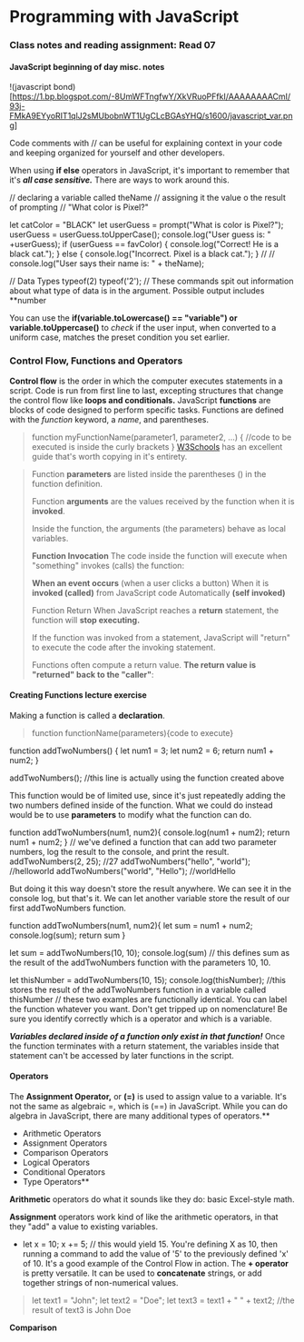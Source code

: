# Programming with JavaScript

### Class notes and reading assignment: Read 07

#### JavaScript beginning of day misc. notes
!(javascript bond)[https://1.bp.blogspot.com/-8UmWFTngfwY/XkVRuoPFfkI/AAAAAAAACmI/93j-FMkA9EYyoRIT1qlJ2sMUbobnWT1UgCLcBGAsYHQ/s1600/javascript_var.png]

Code comments with // can be useful for explaining context in your code and keeping organized for yourself and other developers.

When using **if else** operators in JavaScript, it's important to remember that it's ***all case sensitive.***  There are ways to work around this.

// declaring a variable called theName
// assigning it the value o the result of prompting
// "What color is Pixel?"

let catColor = "BLACK"
let userGuess = prompt("What is color is Pixel?");
userGuess = userGuess.toUpperCase();
console.log("User guess is: " +userGuess);
if (userGuess == favColor) {
console.log("Correct! He is a black cat.");
} else {
  console.log("Incorrect. Pixel is a black cat.");
  }
//
// console.log("User says their name is: " + theName);

// Data Types
typeof(2)
typeof('2');
// These commands spit out information about what type of data is in the argument.  Possible output includes **number

You can use the **if(variable.toLowercase() == "variable") or variable.toUppercase()** to *check* if the user input, when converted to a uniform case, matches the preset condition you set earlier.

### Control Flow, Functions and Operators

**Control flow** is the order in which the computer executes statements in a script.  Code is run from first line to last, excepting structures that change the control flow like **loops and conditionals.**
JavaScript **functions** are blocks of code designed to perform specific tasks.  Functions are defined with the *function* keyword, a *name*, and parentheses.
> function myFunctionName(parameter1, parameter2, ...) {
>  //code to be executed is inside the curly brackets
>  }
[W3Schools](https://www.w3schools.com/js/js_functions.asp) has an excellent guide that's worth copying in it's entirety.

>Function **parameters** are listed inside the parentheses () in the function definition.
>
>Function **arguments** are the values received by the function when it is **invoked**.
>
>Inside the function, the arguments (the parameters) behave as local variables.
>
>**Function Invocation**
>The code inside the function will execute when "something" invokes (calls) the function:
>
>**When an event occurs** (when a user clicks a button)
>When it is **invoked (called)** from JavaScript code
>Automatically **(self invoked)**
>
>Function Return
>When JavaScript reaches a **return** statement, the function will **stop executing.**
>
>If the function was invoked from a statement, JavaScript will "return" to execute the code after the invoking statement.
>
>Functions often compute a return value. **The return value is "returned" back to the "caller"**:

#### Creating Functions lecture exercise
Making a function is called a **declaration**.
> function functionName(parameters){code to execute}

function addTwoNumbers() {
  let num1 = 3;
  let num2 = 6;
  return num1 + num2;
  }
  
  addTwoNumbers();    //this line is actually using the function created above
  
This function would be of limited use, since it's just repeatedly adding the two numbers defined inside of the function.  What we could do instead would be to use **parameters** to modify what the function can do.

function addTwoNumbers(num1, num2){
  console.log(num1 + num2);
  return num1 + num2;
  }
  // we've defined a function that can add two parameter numbers, log the result to the console, and print the result.
addTwoNumbers(2, 25);  //27
addTwoNumbers("hello", "world");  //helloworld
addTwoNumbers("world", "Hello"); //worldHello

But doing it this way doesn't store the result anywhere.  We can see it in the console log, but that's it.  We can let another variable store the result of our first addTwoNumbers function.

function addTwoNumbers(num1, num2){
  let sum = num1 + num2;
 console.log(sum);
 return sum
 }
 
let sum = addTwoNumbers(10, 10);
console.log(sum)    // this defines sum as the result of the addTwoNumbers function with the parameters 10, 10.

let thisNumber = addTwoNumbers(10, 15);
console.log(thisNumber);        //this stores the result of the addTwoNumbers function in a variable called thisNumber
// these two examples are functionally identical.  You can label the function whatever you want.  Don't get tripped up on nomenclature!  Be sure you identify correctly which is a operator and which is a variable.




***Variables declared inside of a function only exist in that function!*** Once the function terminates with a return statement, the variables inside that statement can't be accessed by later functions in the script.


#### Operators

The **Assignment Operator,** or **(=)** is used to assign value to a variable.  It's not the same as algebraic =, which is (==) in JavaScript.  While you can do algebra in JavaScript, there are many additional types of operators.**
- Arithmetic Operators
- Assignment Operators
- Comparison Operators
- Logical Operators
- Conditional Operators
- Type Operators**

**Arithmetic** operators do what it sounds like they do: basic Excel-style math.  

**Assignment** operators work kind of like the arithmetic operators, in that they "add" a value to existing variables.
- let x = 10; x += 5;  // this would yield 15.  You're defining X as 10, then running a command to add the value of '5' to the previously defined 'x' of 10.  It's a good example of the Control Flow in action.
The **+ operator** is pretty versatile.  It can be used to **concatenate** strings, or add together strings of non-numerical values.
>let text1 = "John";
>let text2 = "Doe";
>let text3 = text1 + " " + text2;    //the result of text3 is John Doe

**Comparison** 
